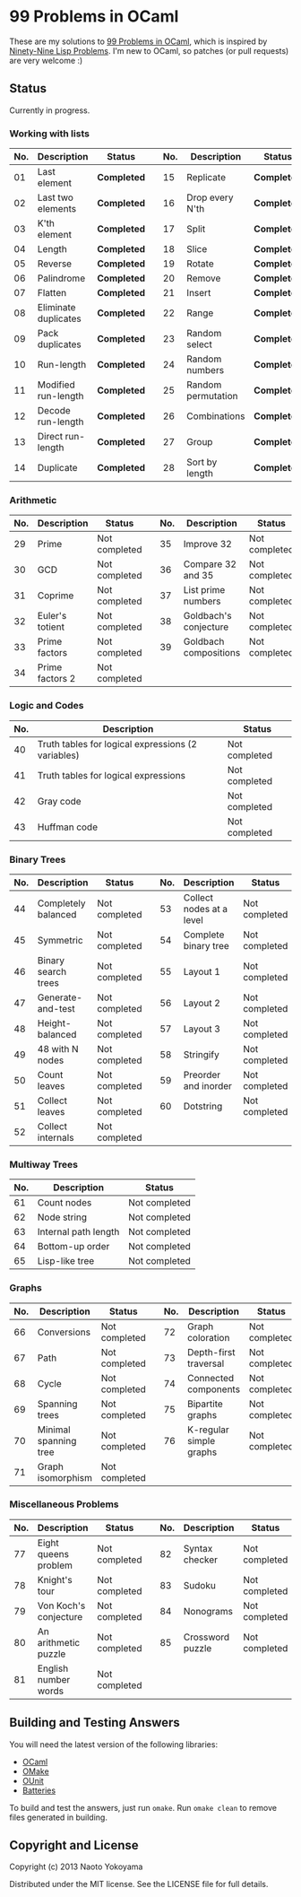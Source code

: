 # 99 Problems in OCaml

These are my solutions to [99 Problems in OCaml], which is inspired by
[Ninety-Nine Lisp Problems].
I'm new to OCaml, so patches (or pull requests) are very welcome :)

[99 Problems in OCaml]: http://ocaml.org/tutorials/99problems.html
[Ninety-Nine Lisp Problems]: http://www.ic.unicamp.br/~meidanis/courses/mc336/2006s2/funcional/L-99_Ninety-Nine_Lisp_Problems.html

## Status

Currently in progress.

### Working with lists

| No. | Description          | Status        |   | No. | Description           | Status        |
|-----|----------------------|---------------|---|-----|-----------------------|---------------|
| 01  | Last element         | **Completed** |   | 15  | Replicate             | **Completed** |
| 02  | Last two elements    | **Completed** |   | 16  | Drop every N'th       | **Completed** |
| 03  | K'th element         | **Completed** |   | 17  | Split                 | **Completed** |
| 04  | Length               | **Completed** |   | 18  | Slice                 | **Completed** |
| 05  | Reverse              | **Completed** |   | 19  | Rotate                | **Completed** |
| 06  | Palindrome           | **Completed** |   | 20  | Remove                | **Completed** |
| 07  | Flatten              | **Completed** |   | 21  | Insert                | **Completed** |
| 08  | Eliminate duplicates | **Completed** |   | 22  | Range                 | **Completed** |
| 09  | Pack duplicates      | **Completed** |   | 23  | Random select         | **Completed** |
| 10  | Run-length           | **Completed** |   | 24  | Random numbers        | **Completed** |
| 11  | Modified run-length  | **Completed** |   | 25  | Random permutation    | **Completed** |
| 12  | Decode run-length    | **Completed** |   | 26  | Combinations          | **Completed** |
| 13  | Direct run-length    | **Completed** |   | 27  | Group                 | **Completed** |
| 14  | Duplicate            | **Completed** |   | 28  | Sort by length        | **Completed** |

### Arithmetic

| No. | Description       | Status        |   | No. | Description             | Status        |
|-----|-------------------|---------------|---|-----|-------------------------|---------------|
| 29  | Prime             | Not completed |   | 35  | Improve 32              | Not completed |
| 30  | GCD               | Not completed |   | 36  | Compare 32 and 35       | Not completed |
| 31  | Coprime           | Not completed |   | 37  | List prime numbers      | Not completed |
| 32  | Euler's totient   | Not completed |   | 38  | Goldbach's conjecture   | Not completed |
| 33  | Prime factors     | Not completed |   | 39  | Goldbach compositions   | Not completed |
| 34  | Prime factors 2   | Not completed |

### Logic and Codes

| No. | Description                                        | Status        |
|-----|----------------------------------------------------|---------------|
| 40  | Truth tables for logical expressions (2 variables) | Not completed |
| 41  | Truth tables for logical expressions               | Not completed |
| 42  | Gray code                                          | Not completed |
| 43  | Huffman code                                       | Not completed |

### Binary Trees

| No. | Description         | Status        |   | No. | Description              | Status        |
|-----|---------------------|---------------|---|-----|--------------------------|---------------|
| 44  | Completely balanced | Not completed |   | 53  | Collect nodes at a level | Not completed |
| 45  | Symmetric           | Not completed |   | 54  | Complete binary tree     | Not completed |
| 46  | Binary search trees | Not completed |   | 55  | Layout 1                 | Not completed |
| 47  | Generate-and-test   | Not completed |   | 56  | Layout 2                 | Not completed |
| 48  | Height-balanced     | Not completed |   | 57  | Layout 3                 | Not completed |
| 49  | 48 with N nodes     | Not completed |   | 58  | Stringify                | Not completed |
| 50  | Count leaves        | Not completed |   | 59  | Preorder and inorder     | Not completed |
| 51  | Collect leaves      | Not completed |   | 60  | Dotstring                | Not completed |
| 52  | Collect internals   | Not completed |

### Multiway Trees

| No. | Description          | Status        |
|-----|----------------------|---------------|
| 61  | Count nodes          | Not completed |
| 62  | Node string          | Not completed |
| 63  | Internal path length | Not completed |
| 64  | Bottom-up order      | Not completed |
| 65  | Lisp-like tree       | Not completed |

### Graphs

| No. | Description           | Status        |   | No. | Description             | Status        |
|-----|-----------------------|---------------|---|-----|-------------------------|---------------|
| 66  | Conversions           | Not completed |   | 72  | Graph coloration        | Not completed |
| 67  | Path                  | Not completed |   | 73  | Depth-first traversal   | Not completed |
| 68  | Cycle                 | Not completed |   | 74  | Connected components    | Not completed |
| 69  | Spanning trees        | Not completed |   | 75  | Bipartite graphs        | Not completed |
| 70  | Minimal spanning tree | Not completed |   | 76  | K-regular simple graphs | Not completed |
| 71  | Graph isomorphism     | Not completed |

### Miscellaneous Problems

| No. | Description           | Status        |   | No. | Description      | Status        |
|-----|-----------------------|---------------|---|-----|------------------|---------------|
| 77  | Eight queens problem  | Not completed |   | 82  | Syntax checker   | Not completed |
| 78  | Knight's tour         | Not completed |   | 83  | Sudoku           | Not completed |
| 79  | Von Koch's conjecture | Not completed |   | 84  | Nonograms        | Not completed |
| 80  | An arithmetic puzzle  | Not completed |   | 85  | Crossword puzzle | Not completed |
| 81  | English number words  | Not completed |

## Building and Testing Answers

You will need the latest version of the following libraries:

- [OCaml]
- [OMake]
- [OUnit]
- [Batteries]

[OCaml]: http://caml.inria.fr/ocaml/release.en.html
[OMake]: http://omake.metaprl.org/download.html
[OUnit]: http://ounit.forge.ocamlcore.org/
[Batteries]: https://github.com/ocaml-batteries-team/batteries-included

To build and test the answers, just run `omake`.
Run `omake clean` to remove files generated in building.

## Copyright and License

Copyright (c) 2013 Naoto Yokoyama

Distributed under the MIT license.
See the LICENSE file for full details.
